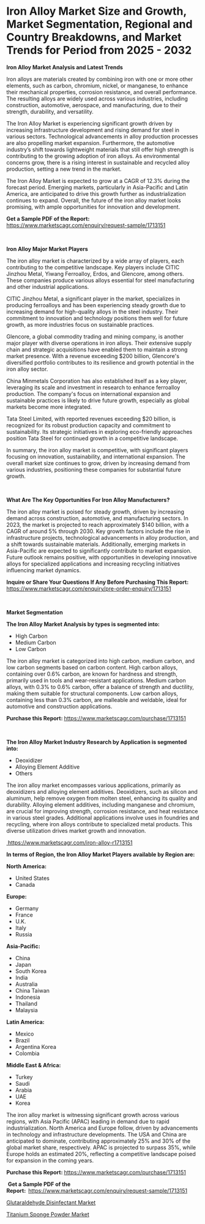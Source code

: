 <p><h1>Iron Alloy Market Size and Growth, Market Segmentation, Regional and Country Breakdowns, and Market Trends for Period from 2025 -  2032</h1></p><p><strong>Iron Alloy Market Analysis and Latest Trends</strong></p>
<p><p>Iron alloys are materials created by combining iron with one or more other elements, such as carbon, chromium, nickel, or manganese, to enhance their mechanical properties, corrosion resistance, and overall performance. The resulting alloys are widely used across various industries, including construction, automotive, aerospace, and manufacturing, due to their strength, durability, and versatility.</p><p>The Iron Alloy Market is experiencing significant growth driven by increasing infrastructure development and rising demand for steel in various sectors. Technological advancements in alloy production processes are also propelling market expansion. Furthermore, the automotive industry’s shift towards lightweight materials that still offer high strength is contributing to the growing adoption of iron alloys. As environmental concerns grow, there is a rising interest in sustainable and recycled alloy production, setting a new trend in the market.</p><p>The Iron Alloy Market is expected to grow at a CAGR of 12.3% during the forecast period. Emerging markets, particularly in Asia-Pacific and Latin America, are anticipated to drive this growth further as industrialization continues to expand. Overall, the future of the iron alloy market looks promising, with ample opportunities for innovation and development.</p></p>
<p><strong>Get a Sample PDF of the Report:&nbsp;</strong> <a href="https://www.marketscagr.com/enquiry/request-sample/1713151?utm_campaign=2031&utm_medium=2&utm_source=Github&utm_content=ia&utm_term=02042025&utm_id=iron-alloy">https://www.marketscagr.com/enquiry/request-sample/1713151</a></p>
<p>&nbsp;</p>
<p><strong>Iron Alloy Major Market Players</strong></p>
<p><p>The iron alloy market is characterized by a wide array of players, each contributing to the competitive landscape. Key players include CITIC Jinzhou Metal, Yiwang Ferroalloy, Erdos, and Glencore, among others. These companies produce various alloys essential for steel manufacturing and other industrial applications.</p><p>CITIC Jinzhou Metal, a significant player in the market, specializes in producing ferroalloys and has been experiencing steady growth due to increasing demand for high-quality alloys in the steel industry. Their commitment to innovation and technology positions them well for future growth, as more industries focus on sustainable practices.</p><p>Glencore, a global commodity trading and mining company, is another major player with diverse operations in iron alloys. Their extensive supply chain and strategic acquisitions have enabled them to maintain a strong market presence. With a revenue exceeding $200 billion, Glencore's diversified portfolio contributes to its resilience and growth potential in the iron alloy sector.</p><p>China Minmetals Corporation has also established itself as a key player, leveraging its scale and investment in research to enhance ferroalloy production. The company's focus on international expansion and sustainable practices is likely to drive future growth, especially as global markets become more integrated.</p><p>Tata Steel Limited, with reported revenues exceeding $20 billion, is recognized for its robust production capacity and commitment to sustainability. Its strategic initiatives in exploring eco-friendly approaches position Tata Steel for continued growth in a competitive landscape.</p><p>In summary, the iron alloy market is competitive, with significant players focusing on innovation, sustainability, and international expansion. The overall market size continues to grow, driven by increasing demand from various industries, positioning these companies for substantial future growth.</p></p>
<p>&nbsp;</p>
<p><strong>What Are The Key Opportunities For Iron Alloy Manufacturers?</strong></p>
<p><p>The iron alloy market is poised for steady growth, driven by increasing demand across construction, automotive, and manufacturing sectors. In 2023, the market is projected to reach approximately $140 billion, with a CAGR of around 5% through 2030. Key growth factors include the rise in infrastructure projects, technological advancements in alloy production, and a shift towards sustainable materials. Additionally, emerging markets in Asia-Pacific are expected to significantly contribute to market expansion. Future outlook remains positive, with opportunities in developing innovative alloys for specialized applications and increasing recycling initiatives influencing market dynamics.</p></p>
<p><strong>Inquire or Share Your Questions If Any Before Purchasing This Report:</strong> <a href="https://www.marketscagr.com/enquiry/pre-order-enquiry/1713151?utm_campaign=2031&utm_medium=2&utm_source=Github&utm_content=ia&utm_term=02042025&utm_id=iron-alloy">https://www.marketscagr.com/enquiry/pre-order-enquiry/1713151</a></p>
<p>&nbsp;</p>
<p><strong>Market Segmentation</strong></p>
<p><strong>The Iron Alloy Market Analysis by types is segmented into:</strong></p>
<p><ul><li>High Carbon</li><li>Medium Carbon</li><li>Low Carbon</li></ul></p>
<p><p>The iron alloy market is categorized into high carbon, medium carbon, and low carbon segments based on carbon content. High carbon alloys, containing over 0.6% carbon, are known for hardness and strength, primarily used in tools and wear-resistant applications. Medium carbon alloys, with 0.3% to 0.6% carbon, offer a balance of strength and ductility, making them suitable for structural components. Low carbon alloys, containing less than 0.3% carbon, are malleable and weldable, ideal for automotive and construction applications.</p></p>
<p><strong>Purchase this Report:&nbsp;</strong><a href="https://www.marketscagr.com/purchase/1713151?utm_campaign=2031&utm_medium=2&utm_source=Github&utm_content=ia&utm_term=02042025&utm_id=iron-alloy">https://www.marketscagr.com/purchase/1713151</a></p>
<p>&nbsp;</p>
<p><strong>The Iron Alloy Market Industry Research by Application is segmented into:</strong></p>
<p><ul><li>Deoxidizer</li><li>Alloying Element Additive</li><li>Others</li></ul></p>
<p><p>The iron alloy market encompasses various applications, primarily as deoxidizers and alloying element additives. Deoxidizers, such as silicon and aluminum, help remove oxygen from molten steel, enhancing its quality and durability. Alloying element additives, including manganese and chromium, are crucial for improving strength, corrosion resistance, and heat resistance in various steel grades. Additional applications involve uses in foundries and recycling, where iron alloys contribute to specialized metal products. This diverse utilization drives market growth and innovation.</p></p>
<p><a href="https://www.marketscagr.com/iron-alloy-r1713151?utm_campaign=2031&utm_medium=2&utm_source=Github&utm_content=ia&utm_term=02042025&utm_id=iron-alloy">&nbsp;https://www.marketscagr.com/iron-alloy-r1713151</a></p>
<p><strong>In terms of Region, the Iron Alloy Market Players available by Region are:</strong></p>
<p>
    <p> <strong> North America: </strong>
        <ul>
            <li>United States</li>
            <li>Canada</li>
        </ul>
        </p> 
    <p> <strong> Europe: </strong>
        <ul>
            <li>Germany</li>
            <li>France</li>
            <li>U.K.</li>
            <li>Italy</li>
            <li>Russia</li>
        </ul>
        </p> 
    <p> <strong> Asia-Pacific: </strong>
        <ul>
            <li>China</li>
            <li>Japan</li>
            <li>South Korea</li>
            <li>India</li>
            <li>Australia</li>
            <li>China Taiwan</li>
            <li>Indonesia</li>
            <li>Thailand</li>
            <li>Malaysia</li>
        </ul>
        </p> 
    <p> <strong> Latin America: </strong>
        <ul>
            <li>Mexico</li>
            <li>Brazil</li>
            <li>Argentina Korea</li>
            <li>Colombia</li>
        </ul>
        </p> 
    <p> <strong> Middle East & Africa: </strong>
        <ul>
            <li>Turkey</li>
            <li>Saudi</li>
            <li>Arabia</li>
            <li>UAE</li>
            <li>Korea</li>
        </ul>
    </p>
    </p>
<p><p>The iron alloy market is witnessing significant growth across various regions, with Asia Pacific (APAC) leading in demand due to rapid industrialization. North America and Europe follow, driven by advancements in technology and infrastructure developments. The USA and China are anticipated to dominate, contributing approximately 25% and 30% of the global market share, respectively. APAC is projected to surpass 35%, while Europe holds an estimated 20%, reflecting a competitive landscape poised for expansion in the coming years.</p></p>
<p><strong>Purchase this Report: </strong><a href="https://www.marketscagr.com/purchase/1713151?utm_campaign=2031&utm_medium=2&utm_source=Github&utm_content=ia&utm_term=02042025&utm_id=iron-alloy">https://www.marketscagr.com/purchase/1713151</a></p>
<p>&nbsp;<strong>Get a Sample PDF of the Report:&nbsp;&nbsp;</strong><a href="https://www.marketscagr.com/enquiry/request-sample/1713151?utm_campaign=2031&utm_medium=2&utm_source=Github&utm_content=ia&utm_term=02042025&utm_id=iron-alloy">https://www.marketscagr.com/enquiry/request-sample/1713151</a></p>
<p><strong></strong></p>
<p><p><a href="https://github.com/PeterParrish5/Market-Research-Report-List-7/blob/main/glutaraldehyde-disinfectant-market.md?utm_campaign=2031&utm_medium=2&utm_source=Github&utm_content=ia&utm_term=02042025&utm_id=iron-alloy">Glutaraldehyde Disinfectant Market</a></p><p><a href="https://github.com/aloyoarmahvr/Market-Research-Report-List-1/blob/main/titanium-sponge-powder-market.md?utm_campaign=2031&utm_medium=2&utm_source=Github&utm_content=ia&utm_term=02042025&utm_id=iron-alloy">Titanium Sponge Powder Market</a></p></p>
